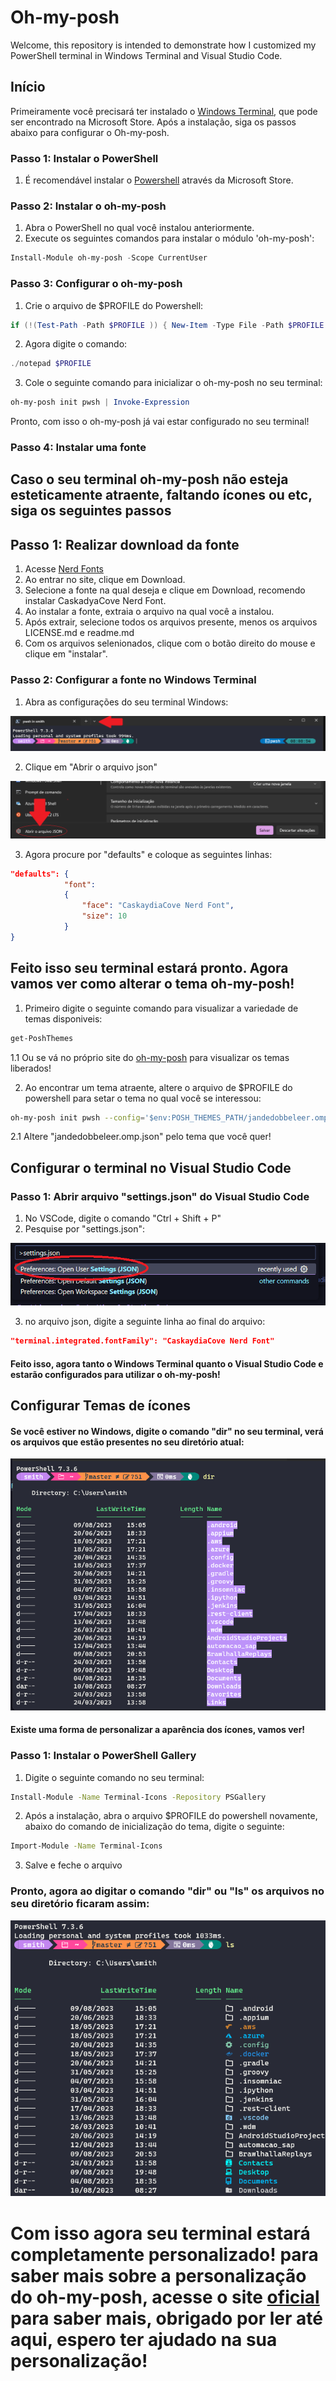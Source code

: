 # Oh-my-posh

Welcome, this repository is intended to demonstrate how I customized my PowerShell terminal in Windows Terminal and Visual Studio Code.

## Início

Primeiramente você precisará ter instalado o [Windows Terminal](https://aka.ms/terminal), que pode ser encontrado na Microsoft Store. Após a instalação, siga os passos abaixo para configurar o Oh-my-posh.

### Passo 1: Instalar o PowerShell

1. É recomendável instalar o [Powershell](https://apps.microsoft.com/store/detail/powershell/9MZ1SNWT0N5D?hl=pt-br&gl=br) através da Microsoft Store.

### Passo 2: Instalar o oh-my-posh

1. Abra o PowerShell no qual você instalou anteriormente.
2. Execute os seguintes comandos para instalar o módulo 'oh-my-posh':

```powershell
Install-Module oh-my-posh -Scope CurrentUser
```

### Passo 3: Configurar o oh-my-posh

1. Crie o arquivo de $PROFILE do Powershell:

```powershell
if (!(Test-Path -Path $PROFILE )) { New-Item -Type File -Path $PROFILE -Force }
```
2. Agora digite o comando:

```powershell
./notepad $PROFILE
```

3. Cole o seguinte comando para inicializar o oh-my-posh no seu terminal:

```powershell
oh-my-posh init pwsh | Invoke-Expression
```

Pronto, com isso o oh-my-posh já vai estar configurado no seu terminal!

### Passo 4: Instalar uma fonte

## Caso o seu terminal oh-my-posh não esteja esteticamente atraente, faltando ícones ou etc, siga os seguintes passos
## Passo 1: Realizar download da fonte

1. Acesse [Nerd Fonts](https://www.nerdfonts.com/)
2. Ao entrar no site, clique em Download.
3. Selecione a fonte na qual deseja e clique em Download, recomendo instalar CaskadyaCove Nerd Font.
4. Ao instalar a fonte, extraia o arquivo na qual você a instalou.
5. Após extrair, selecione todos os arquivos presente, menos os arquivos LICENSE.md e readme.md
6. Com os arquivos selenionados, clique com o botão direito do mouse e clique em "instalar".

### Passo 2: Configurar a fonte no Windows Terminal

1. Abra as configurações do seu terminal Windows:

![iamgem_config](https://github.com/CaioSmith/Oh-my-posh/blob/526d4acf8b55034183c80ee40b3cb97289017cda/image_git.png)

2. Clique em "Abrir o arquivo json"

![imagem_config](https://github.com/CaioSmith/Oh-my-posh/blob/b4d1013252249b50fc92ada0c07f1e289e23371b/image_config_pwsh.png)

3. Agora procure por "defaults" e coloque as seguintes linhas:

```json
"defaults": {
            "font": 
            {
                "face": "CaskaydiaCove Nerd Font",
                "size": 10
            }
}
```

## Feito isso seu terminal estará pronto. Agora vamos ver como alterar o tema oh-my-posh!

1. Primeiro digite o seguinte comando para visualizar a variedade de temas disponiveis: 
```powershell
get-PoshThemes
```

1.1 Ou se vá no próprio site do [oh-my-posh](https://ohmyposh.dev/docs/themes) para visualizar os temas liberados!

2. Ao encontrar um tema atraente, altere o arquivo de $PROFILE do powershell para setar o tema no qual você se interessou:
```bash
oh-my-posh init pwsh --config='$env:POSH_THEMES_PATH/jandedobbeleer.omp.json' | Invoke-Expression
```

2.1 Altere "jandedobbeleer.omp.json" pelo tema que você quer!

## Configurar o terminal no Visual Studio Code

### Passo 1: Abrir arquivo "settings.json" do Visual Studio Code

1. No VSCode, digite o comando "Ctrl + Shift + P"
2. Pesquise por "settings.json":

![Image_config_vscode](https://github.com/CaioSmith/Oh-my-posh/blob/ee638773a927f499e7a0be81f3bb8a132d3149bb/config_vscode.png)

3. no arquivo json, digite a seguinte linha ao final do arquivo:

```json
"terminal.integrated.fontFamily": "CaskaydiaCove Nerd Font"
```

#### Feito isso, agora tanto o Windows Terminal quanto o Visual Studio Code e estarão configurados para utilizar o oh-my-posh!

## Configurar Temas de ícones
#### Se você estiver no Windows, digite o comando "dir" no seu terminal, verá os arquivos que estão presentes no seu diretório atual:

![image_pwsh](https://github.com/CaioSmith/Oh-my-posh/blob/5523bd92baf0b09ba24439286d260d06729e282b/images/image_pwsh.png)
#### Existe uma forma de personalizar a aparência dos ícones, vamos ver!

### Passo 1: Instalar o PowerShell Gallery

1. Digite o seguinte comando no seu terminal:

```bash
Install-Module -Name Terminal-Icons -Repository PSGallery
```

2. Após a instalação, abra o arquivo $PROFILE do powershell novamente, abaixo do comando de inicialização do tema, digite o seguinte:

```bash
Import-Module -Name Terminal-Icons
```

3. Salve e feche o arquivo

### Pronto, agora ao digitar o comando "dir" ou "ls" os arquivos no seu diretório ficaram assim:

![image_pwsh_with_icons](https://github.com/CaioSmith/Oh-my-posh/blob/b44c11eb4768a9aa6b10b25c196a87c98e2f9490/images/image_pwsh_icons.png)

# Com isso agora seu terminal estará completamente personalizado! para saber mais sobre a personalização do oh-my-posh, acesse o site [oficial](https://ohmyposh.dev/docs) para saber mais, obrigado por ler até aqui, espero ter ajudado na sua personalização!